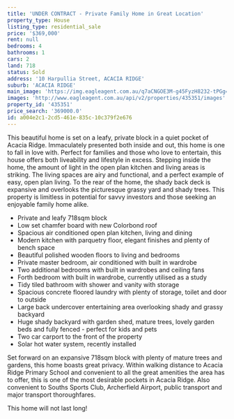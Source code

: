 ```yaml
---
title: 'UNDER CONTRACT - Private Family Home in Great Location'
property_type: House
listing_type: residential_sale
price: '$369,000'
rent: null
bedrooms: 4
bathrooms: 1
cars: 2
land: 718
status: Sold
address: '10 Harpullia Street, ACACIA RIDGE'
suburb: 'ACACIA RIDGE'
main_image: 'https://img.eagleagent.com.au/q7aCNGOE3M-g45FyzH8232-tPGg=/1280x854/smart/https://s3-us-west-2.amazonaws.com/eagleagent-orig/images/6823475/121671810-image-M.jpg'
images: 'http://www.eagleagent.com.au/api/v2/properties/435351/images'
property_id: '435351'
price_search: '369000.0'
id: a004e2c1-2cd5-461e-835c-10c379f2e676
---
```

This beautiful home is set on a leafy, private block in a quiet pocket of Acacia Ridge. Immaculately presented both inside and out, this home is one to fall in love with. Perfect for families and those who love to entertain, this house offers both liveability and lifestyle in excess. Stepping inside the home, the amount of light in the open plan kitchen and living areas is striking. The living spaces are airy and functional, and a perfect example of easy, open plan living. To the rear of the home, the shady back deck is expansive and overlooks the picturesque grassy yard and shady trees. This property is limitless in potential for savvy investors and those seeking an enjoyable family home alike.

*  Private and leafy 718sqm block
*  Low set chamfer board with new Colorbond roof
*  Spacious air conditioned open plan kitchen, living and dining
*  Modern kitchen with parquetry floor, elegant finishes and plenty of bench space
*  Beautiful polished wooden floors to living and bedrooms
*  Private master bedroom, air conditioned with built in wardrobe
*  Two additional bedrooms with built in wardrobes and ceiling fans
*  Forth bedroom with built in wardrobe, currently utilised as a study
*  Tidy tiled bathroom with shower and vanity with storage
*  Spacious concrete floored laundry with plenty of storage, toilet and door to outside
*  Large back undercover entertaining area overlooking shady and grassy backyard
*  Huge shady backyard with garden shed, mature trees, lovely garden beds and fully fenced - perfect for kids and pets
*  Two car carport to the front of the property
*  Solar hot water system, recently installed

Set forward on an expansive 718sqm block with plenty of mature trees and gardens, this home boasts great privacy. Within walking distance to Acacia Ridge Primary School and convenient to all the great amenities the area has to offer, this is one of the most desirable pockets in Acacia Ridge. Also convenient to Souths Sports Club, Archerfield Airport, public transport and major transport thoroughfares.

This home will not last long!